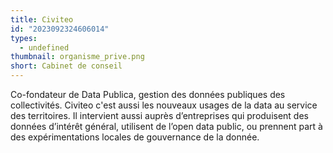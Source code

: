 ```yaml
---
title: Civiteo
id: "2023092324606014"
types:
  - undefined
thumbnail: organisme_prive.png
short: Cabinet de conseil
---
```


Co-fondateur de Data Publica, gestion des données publiques des collectivités. Civiteo c'est aussi les nouveaux usages de la data au service des territoires. Il intervient aussi auprès d’entreprises qui produisent des données d’intérêt
général, utilisent de l’open data public, ou prennent part à des expérimentations locales de gouvernance de la donnée.
